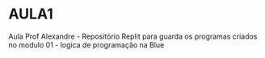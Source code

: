 # AULA1
Aula Prof Alexandre - Repositório Replit para guarda os programas criados no modulo 01 - logica de programação na Blue
